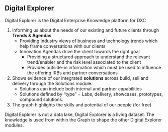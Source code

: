 ## Digital Explorer 

Digital Explorer is the Digital Enterprise Knowledge platform for DXC
1.	Informing us about the needs of our existing and future clients through **Trends & Agendas**
    - Providing Industry views of business and technology trends which help frame conversations with our clients
    - Innovation Agendas drive the client towards the right goal
        - Providing a structured approach to understand the relevant trend/enabler and the risk level associated to the client
        - Provides outside-in information which must be used to influence the offering IRBs and partner conversations
2.	Shows evidence of our integrated **solutions** across build, sell and delivery through the Solutions module.
    - Solutions can include both internal and partner capabilities
    - Solutions defined by “type” = Labs, delivery, showcases, prototypes, compound solutions.
3.	The graph highlights the skills and potential of our people (for free)

Digital Explorer is not a data lake, Digital Explorer is a living dataset.  The knowledge is used from within the Graph to shape the other Digital Explorer modules. 